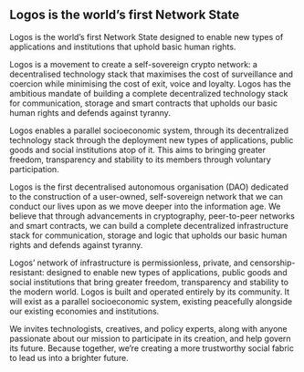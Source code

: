 ## Logos is the world’s first Network State

Logos is the world’s first Network State designed to enable new types of applications and institutions that uphold basic human rights.

Logos is a movement to create a self-sovereign crypto network: a decentralised technology stack that maximises the cost of surveillance and coercion 
while minimising the cost of exit, voice and loyalty. Logos has the ambitious mandate of building a complete decentralized technology stack for communication, storage and smart contracts that upholds our 
basic human rights and defends against tyranny.

Logos enables a parallel socioeconomic system, through its decentralized technology stack through the deployment new types of applications, public 
goods and social institutions atop of it. This aims to bringing greater freedom, transparency and stability to its members through voluntary participation.

Logos is the first decentralised autonomous organisation (DAO) dedicated to the construction of a user-owned, self-sovereign network that we can conduct our lives upon as we move deeper into the information age.
We believe that through advancements in cryptography, peer-to-peer networks and smart contracts, we can build a complete decentralized infrastructure stack for communication, storage and logic that upholds our basic human rights and defends against tyranny.

Logos’ network of infrastructure is permissionless, private, and censorship-resistant: designed to enable new types of applications, public goods and social institutions that bring greater freedom, transparency and stability to the modern world.
Logos is built and operated entirely by its community. It will exist as a parallel socioeconomic system, existing peacefully alongside our existing economies and institutions.

We invites technologists, creatives, and policy experts, along with anyone passionate about our mission to participate in its creation, and help govern its future. Because together, we’re creating a more trustworthy social fabric to lead us into a brighter future.
